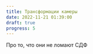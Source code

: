 ```yaml
---
title: Трансформации камеры
date: 2022-11-21 01:39:00
draft: true
progress: 5
---
```


Про то, что они не ломают СДФ